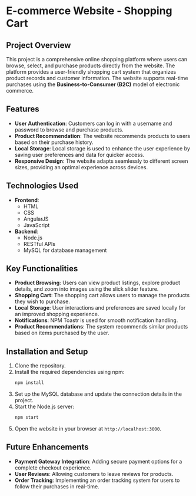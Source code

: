 
# E-commerce Website - Shopping Cart

## Project Overview

This project is a comprehensive online shopping platform where users can browse, select, and purchase products directly from the website. The platform provides a user-friendly shopping cart system that organizes product records and customer information. The website supports real-time purchases using the **Business-to-Consumer (B2C)** model of electronic commerce.

## Features
- **User Authentication**: Customers can log in with a username and password to browse and purchase products.
- **Product Recommendation**: The website recommends products to users based on their purchase history.
- **Local Storage**: Local storage is used to enhance the user experience by saving user preferences and data for quicker access.
- **Responsive Design**: The website adapts seamlessly to different screen sizes, providing an optimal experience across devices.

## Technologies Used
- **Frontend**:
  - HTML
  - CSS
  - AngularJS
  - JavaScript
- **Backend**:
  - Node.js
  - RESTful APIs
  - MySQL for database management

## Key Functionalities
- **Product Browsing**: Users can view product listings, explore product details, and zoom into images using the slick slider feature.
- **Shopping Cart**: The shopping cart allows users to manage the products they wish to purchase.
- **Local Storage**: User interactions and preferences are saved locally for an improved shopping experience.
- **Notifications**: NPM Toastr is used for smooth notification handling.
- **Product Recommendations**: The system recommends similar products based on items purchased by the user.

## Installation and Setup
1. Clone the repository.
2. Install the required dependencies using npm:
   ```bash
   npm install
   ```
3. Set up the MySQL database and update the connection details in the project.
4. Start the Node.js server:
   ```bash
   npm start
   ```
5. Open the website in your browser at `http://localhost:3000`.

## Future Enhancements
- **Payment Gateway Integration**: Adding secure payment options for a complete checkout experience.
- **User Reviews**: Allowing customers to leave reviews for products.
- **Order Tracking**: Implementing an order tracking system for users to follow their purchases in real-time.

